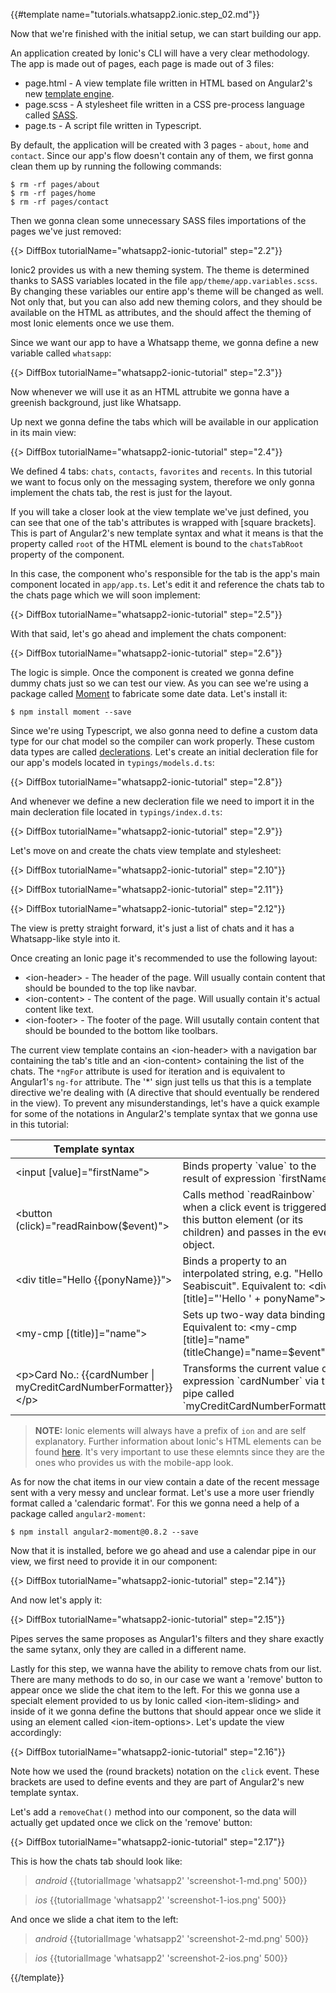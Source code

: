 {{#template name="tutorials.whatsapp2.ionic.step_02.md"}}

Now that we're finished with the initial setup, we can start building our app.

An application created by Ionic's CLI will have a very clear methodology. The app is made out of pages, each page is made out of 3 files:

- page.html - A view template file written in HTML based on Angular2's new [template engine](angular.io/docs/ts/latest/guide/template-syntax.html).
- page.scss - A stylesheet file written in a CSS pre-process language called [SASS](sass-lang.com).
- page.ts - A script file written in Typescript.

By default, the application will be created with 3 pages - `about`, `home` and `contact`. Since our app's flow doesn't contain any of them, we first gonna clean them up by running the following commands:

    $ rm -rf pages/about
    $ rm -rf pages/home
    $ rm -rf pages/contact

Then we gonna clean some unnecessary SASS files importations of the pages we've just removed:

{{> DiffBox tutorialName="whatsapp2-ionic-tutorial" step="2.2"}}

Ionic2 provides us with a new theming system. The theme is determined thanks to SASS variables located in the file `app/theme/app.variables.scss`. By changing these variables our entire app's theme will be changed as well. Not only that, but you can also add new theming colors, and they should be available on the HTML as attributes, and the should affect the theming of most Ionic elements once we use them.

Since we want our app to have a Whatsapp theme, we gonna define a new variable called `whatsapp`:

{{> DiffBox tutorialName="whatsapp2-ionic-tutorial" step="2.3"}}

Now whenever we will use it as an HTML attrubite we gonna have a greenish background, just like Whatsapp.

Up next we gonna define the tabs which will be available in our application in its main view:

{{> DiffBox tutorialName="whatsapp2-ionic-tutorial" step="2.4"}}

We defined 4 tabs: `chats`, `contacts`, `favorites` and `recents`. In this tutorial we want to focus only on the messaging system, therefore we only gonna implement the chats tab, the rest is just for the layout.

If you will take a closer look at the view template we've just defined, you can see that one of the tab's attributes is wrapped with \[square brackets\]. This is part of Angular2's new template syntax and what it means is that the property called `root` of the HTML element is bound to the `chatsTabRoot` property of the component.

In this case, the component who's responsible for the tab is the app's main component located in `app/app.ts`. Let's edit it and reference the chats tab to the chats page which we will soon implement:

{{> DiffBox tutorialName="whatsapp2-ionic-tutorial" step="2.5"}}

With that said, let's go ahead and implement the chats component:

{{> DiffBox tutorialName="whatsapp2-ionic-tutorial" step="2.6"}}

The logic is simple. Once the component is created we gonna define dummy chats just so we can test our view. As you can see we're using a package called [Moment](momentjs.com) to fabricate some date data. Let's install it:

    $ npm install moment --save

Since we're using Typescript, we also gonna need to define a custom data type for our chat model so the compiler can work properly. These custom data types are called [declerations](typescriptlang.org/docs/handbook/writing-declaration-files.html). Let's create an initial decleration file for our app's models located in `typings/models.d.ts`:

{{> DiffBox tutorialName="whatsapp2-ionic-tutorial" step="2.8"}}

And whenever we define a new decleration file we need to import it in the main decleration file located in `typings/index.d.ts`:

{{> DiffBox tutorialName="whatsapp2-ionic-tutorial" step="2.9"}}

Let's move on and create the chats view template and stylesheet:

{{> DiffBox tutorialName="whatsapp2-ionic-tutorial" step="2.10"}}

{{> DiffBox tutorialName="whatsapp2-ionic-tutorial" step="2.11"}}

{{> DiffBox tutorialName="whatsapp2-ionic-tutorial" step="2.12"}}

The view is pretty straight forward, it's just a list of chats and it has a Whatsapp-like style into it.

Once creating an Ionic page it's recommended to use the following layout:

- &lt;ion-header&gt; - The header of the page. Will usually contain content that should be bounded to the top like navbar.
- &lt;ion-content&gt; - The content of the page. Will usually contain it's actual content like text.
- &lt;ion-footer&gt; - The footer of the page. Will usutally contain content that should be bounded to the bottom like toolbars.

The current view template contains an &lt;ion-header&gt; with a navigation bar containing the tab's title and an &lt;ion-content&gt; containing the list of the chats. The `*ngFor` attribute is used for iteration and is equivalent to Angular1's `ng-for` attribute. The '*' sign just tells us that this is a template directive we're dealing with (A directive that should eventually be rendered in the view). To prevent any misunderstandings, let's have a quick example for some of the notations in Angular2's template syntax that we gonna use in this tutorial:

<table class="variables-matrix input-arguments">
  <thead>
  <tr>
    <th><strong>Template syntax</strong></th>
    <th></th>
  </tr>
  </thead>
  <tbody>
  <tr>
    <td>&lt;input [value]="firstName"&gt;</td>
    <td>Binds property `value` to the result of expression `firstName`.</td>
  </tr>
  <tr>
    <td>&lt;button (click)="readRainbow($event)"&gt;</td>
    <td>Calls method `readRainbow` when a click event is triggered on this button element (or its children) and passes in the event object.</td>
  </tr>
  <tr>
    <td>&lt;div title="Hello &#123;&#123;ponyName&#125;&#125;"&gt;</td>
    <td>Binds a property to an interpolated string, e.g. "Hello Seabiscuit". Equivalent to: &lt;div [title]="'Hello ' + ponyName"&gt;</td>
  </tr>
  <tr>
    <td>&lt;my-cmp [(title)]="name"&gt;</td>
    <td>Sets up two-way data binding. Equivalent to: &lt;my-cmp [title]="name" (titleChange)="name=$event"&gt;</td>
  </tr>
  <tr>
    <td>&lt;p&gt;Card No.: &#123;&#123;cardNumber &#124; myCreditCardNumberFormatter&#125;&#125;&lt;/p&gt;</td>
    <td>Transforms the current value of expression `cardNumber` via the pipe called `myCreditCardNumberFormatter`.</td>
  </tr>
  </tbody>
</table>

> **NOTE:** Ionic elements will always have a prefix of `ion` and are self explanatory. Further information about Ionic's HTML elements can be found [here](ionicframework.com/docs/v2/component). It's very important to use these elemnts since they are the ones who provides us with the mobile-app look.

As for now the chat items in our view contain a date of the recent message sent with a very messy and unclear format. Let's use a more user friendly format called a 'calendaric format'. For this we gonna need a help of a package called `angular2-moment`:

    $ npm install angular2-moment@0.8.2 --save

Now that it is installed, before we go ahead and use a calendar pipe in our view, we first need to provide it in our component:

{{> DiffBox tutorialName="whatsapp2-ionic-tutorial" step="2.14"}}

And now let's apply it:

{{> DiffBox tutorialName="whatsapp2-ionic-tutorial" step="2.15"}}

Pipes serves the same proposes as Angular1's filters and they share exactly the same sytanx, only they are called in a different name.

Lastly for this step, we wanna have the ability to remove chats from our list. There are many methods to do so, in our case we want a 'remove' button to appear once we slide the chat item to the left. For this we gonna use a specialt element provided to us by Ionic called &lt;ion-item-sliding&gt; and inside of it we gonna define the buttons that should appear once we slide it using an element called &lt;ion-item-options&gt;. Let's update the view accordingly:

{{> DiffBox tutorialName="whatsapp2-ionic-tutorial" step="2.16"}}

Note how we used the \(round brackets\) notation on the `click` event. These brackets are used to define events and they are part of Angular2's new template syntax.

Let's add a `removeChat()` method into our component, so the data will actually get updated once we click on the 'remove' button:

{{> DiffBox tutorialName="whatsapp2-ionic-tutorial" step="2.17"}}

This is how the chats tab should look like:

> *android* {{tutorialImage 'whatsapp2' 'screenshot-1-md.png' 500}}

> *ios* {{tutorialImage 'whatsapp2' 'screenshot-1-ios.png' 500}}

And once we slide a chat item to the left:

> *android* {{tutorialImage 'whatsapp2' 'screenshot-2-md.png' 500}}

> *ios* {{tutorialImage 'whatsapp2' 'screenshot-2-ios.png' 500}}

{{/template}}
